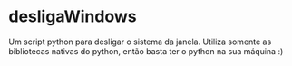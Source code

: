 # desligaWindows
Um script python para desligar o sistema da janela. 
Utiliza somente as bibliotecas nativas do python, então basta ter o python na sua máquina :)
